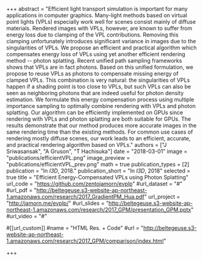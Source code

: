 +++
abstract = "Efficient light transport simulation is important for many applications in computer graphics. Many-light methods based on virtual point lights (VPLs) especially work well for scenes consist mainly of diffuse materials. Rendered images with VPLs, however, are known to suffer from energy loss due to clamping of the VPL contributions. Removing this clamping unfortunately introduces significant variance in images due to the singularities of VPLs. We propose an efficient and practical algorithm which compensates energy loss of VPLs using yet another efficient rendering method -- photon splatting. Recent unified path sampling frameworks shows that VPLs are in fact photons. Based on this unified formulation, we propose to reuse VPLs as photons to compensate missing energy of clamped VPLs. This combination is very natural: the singularities of VPLs happen if a shading point is too close to VPLs, but such VPLs can also be seen as neighboring photons that are indeed useful for photon density estimation. We formulate this energy compensation process using multiple importance sampling to optimally combine rendering with VPLs and photon splatting. Our algorithm can be efficiently implemented on GPUs since rendering with VPLs and photon splatting are both suitable for GPUs. The results demonstrate that our method produces more accurate images in the same rendering time than the existing methods. For common use cases of rendering mostly diffuse scenes, our work leads to an efficient, accurate, and practical rendering algorithm based on VPLs."
authors = ["J Sriwasansak", "A Gruson", "T Hachisuka"]
date = "2018-03-01"
image = "publications/efficientVPL.png"
image_preview = "publications/efficientVPL_prev.png"
math = true
publication_types = [2]
publication = "In *I3D*, 2018."
publication_short = "In *I3D*, 2018"
selected = true
title = "Efficient Energy-Compensated VPLs using Photon Splatting"
url_code = "https://github.com/zentojamorn/evplp"
#url_dataset = "#"
#url_pdf = "http://beltegeuse.s3-website-ap-northeast-1.amazonaws.com/research/2017_GradientPM_Hua.pdf"
url_project = "http://jamorn.me/evplp/"
#url_slides = "http://beltegeuse.s3-website-ap-northeast-1.amazonaws.com/research/2017_GPM/presentation_GPM.pptx"
#url_video = "#"

#[[url_custom]]
#name = "HTML Res. + Code"
#url = "http://beltegeuse.s3-website-ap-northeast-1.amazonaws.com/research/2017_GPM/comparison/index.html"

+++
